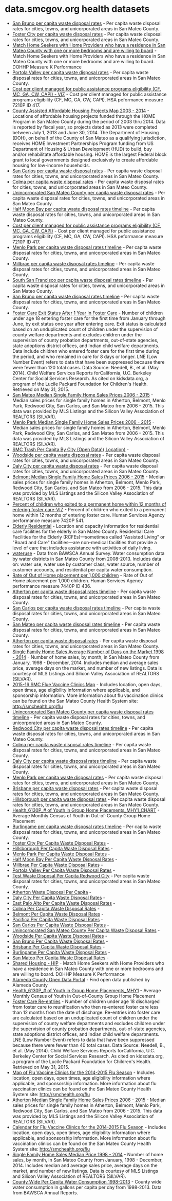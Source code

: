# data.smcgov.org health datasets
* [San Bruno per capita waste disposal rates](https://data.smcgov.org/d/js7c-ibj8) - Per capita waste disposal rates for cities, towns, and unicorporated areas in San Mateo County.
* [Foster City per capita waste disposal rates](https://data.smcgov.org/d/5m7j-6ube) - Per capita waste disposal rates for cities, towns, and unicorporated areas in San Mateo County.
* [Match Home Seekers with Home Providers who have a residence in San Mateo County with one or more bedrooms and are willing to board](https://data.smcgov.org/d/st6f-tgat) - Match Home Seekers with Home Providers who have a residence in San Mateo County with one or more bedrooms and are willing to board. DOHHP Measure K Performance
* [Portola Valley per capita waste disposal rates](https://data.smcgov.org/d/gfxw-e6xd) - Per capita waste disposal rates for cities, towns, and unicorporated areas in San Mateo County.
* [Cost per client managed for public assistance programs eligibility (CF, MC, GA, CW, CAPI) - VIZ](https://data.smcgov.org/d/p7z3-sqgh) - Cost per client managed for public assistance programs eligibility (CF, MC, GA, CW, CAPI). HSA peformance measure 7210P ID 417.
* [County Assisted Affordable Housing Projects Map 2003 - 2014](https://data.smcgov.org/d/kgin-w9s7) - Locations of affordable housing projects funded through the HOME Program in San Mateo County during the period of 2003 thru 2014. Data is reported by fiscal year, so projects dated as 2013 were completed between July 1, 2013 and June 30, 2014. The Department of Housing (DOH), on behalf of the County of San Mateo as a qualifying jurisdiction, receives HOME Investment Partnerships Program funding from US Department of Housing & Urban Development (HUD) to build, buy and/or rehabilitate affordable housing. HOME is the largest Federal block grant to local governments designed exclusively to create affordable housing for low-income households.
* [San Carlos per capita waste disposal rates](https://data.smcgov.org/d/y9sn-jubt) - Per capita waste disposal rates for cities, towns, and unicorporated areas in San Mateo County.
* [Colma per capita waste disposal rates](https://data.smcgov.org/d/8mfk-eadg) - Per capita waste disposal rates for cities, towns, and unicorporated areas in San Mateo County.
* [Unincorporated San Mateo County per capita waste disposal rates](https://data.smcgov.org/d/ce3z-7rmi) - Per capita waste disposal rates for cities, towns, and unicorporated areas in San Mateo County.
* [Half Moon Bay per capita waste disposal rates timeline](https://data.smcgov.org/d/j7c4-tfjs) - Per capita waste disposal rates for cities, towns, and unicorporated areas in San Mateo County.
* [Cost per client managed for public assistance programs eligibility (CF, MC, GA, CW, CAPI)](https://data.smcgov.org/d/psud-mfge) - Cost per client managed for public assistance programs eligibility (CF, MC, GA, CW, CAPI). HSA peformance measure 7210P ID 417.
* [Menlo Park per capita waste disposal rates timeline](https://data.smcgov.org/d/p7fh-8rdr) - Per capita waste disposal rates for cities, towns, and unicorporated areas in San Mateo County.
* [Millbrae per capita waste disposal rates timeline](https://data.smcgov.org/d/fst2-3ggn) - Per capita waste disposal rates for cities, towns, and unicorporated areas in San Mateo County.
* [South San Francisco per capita waste disposal rates timeline](https://data.smcgov.org/d/w2zu-9k2r) - Per capita waste disposal rates for cities, towns, and unicorporated areas in San Mateo County.
* [San Bruno per capita waste disposal rates timeline](https://data.smcgov.org/d/hq9u-vrjg) - Per capita waste disposal rates for cities, towns, and unicorporated areas in San Mateo County.
* [Foster Care Exit Status After 1 Year In Foster Care](https://data.smcgov.org/d/4yjj-u8fx) - Number of children under age 18 entering foster care for the first time from January through June, by exit status one year after entering care. Exit status is calculated based on an unduplicated count of children under the supervision of county welfare departments and excludes children under the supervision of county probation departments, out-of-state agencies, state adoptions district offices, and Indian child welfare departments. Data include children who entered foster care for the first time during the period, and who remained in care for 8 days or longer. LNE (Low Number Event) refers to data that have been suppressed because there were fewer than 120 total cases. Data Source: Needell, B., et al. (May 2014). Child Welfare Services Reports forCalifornia, U.C. Berkeley Center for Social Services Research. As cited on kidsdata.org, a program of the Lucile Packard Foundation for Children's Health. Retrieved on May 31, 2015.
* [San Mateo Median Single Family Home Sales Prices 2006 - 2015](https://data.smcgov.org/d/m44x-kikg) - Median sales prices for single family homes in Atherton, Belmont, Menlo Park, Redwood City, San Carlos, and San Mateo from 2006 - 2015. This data was provided by MLS Listings and the Silicon Valley Association of REALTORS (SILVAR).
* [Menlo Park Median Single Family Home Sales Prices 2006 - 2015](https://data.smcgov.org/d/p2tr-63ne) - Median sales prices for single family homes in Atherton, Belmont, Menlo Park, Redwood City, San Carlos, and San Mateo from 2006 - 2015. This data was provided by MLS Listings and the Silicon Valley Association of REALTORS (SILVAR).
* [SMC Trash Per Capita By City (Open Data)( Location)](https://data.smcgov.org/d/fs75-fgpm) - 
* [Woodside per capita waste disposal rates](https://data.smcgov.org/d/q7hp-yyfz) - Per capita waste disposal rates for cities, towns, and unicorporated areas in San Mateo County.
* [Daly City per capita waste disposal rates](https://data.smcgov.org/d/3tfu-rrs3) - Per capita waste disposal rates for cities, towns, and unicorporated areas in San Mateo County.
* [Belmont Median Single Family Home Sales Prices 2006 - 2015](https://data.smcgov.org/d/rfne-wi9t) - Median sales prices for single family homes in Atherton, Belmont, Menlo Park, Redwood City, San Carlos, and San Mateo from 2006 - 2015. This data was provided by MLS Listings and the Silicon Valley Association of REALTORS (SILVAR).
* [Percent of children who exited to a permanent home within 12 months of entering foster care-VIZ](https://data.smcgov.org/d/kz3c-2iuw) - Percent of children who exited to a permanent home within 12 months of entering foster care. Human Services Agency performance measure 7420P 541.
* [Elderly Residential](https://data.smcgov.org/d/etp7-zewe) - Location and capacity information for residential care facilities for the elderly in San Mateo County. Residential Care Facilities for the Elderly (RCFEs)—sometimes called "Assisted Living" or "Board and Care" facilities—are non-medical facilities that provide a level of care that includes assistance with activities of daily living.
* [wateruse](https://data.smcgov.org/d/smnt-678y) - Data from BAWSCA Annual Survey. Water consumption data by water districts in San Mateo County from 2008-2013. Includes data on: water use, water use by customer class, water source, number of customer accounts, and residential per capita water consumption.
* [Rate of Out of Home placement per 1,000 children](https://data.smcgov.org/d/tqtz-suxz) - Rate of Out of Home placement per 1,000 children. Human Services Agency performance measure 7440P ID 436.
* [Atherton per capita waste disposal rates timeline](https://data.smcgov.org/d/w6jq-rzgj) - Per capita waste disposal rates for cities, towns, and unicorporated areas in San Mateo County.
* [San Carlos per capita waste disposal rates timeline](https://data.smcgov.org/d/kpyr-yiek) - Per capita waste disposal rates for cities, towns, and unicorporated areas in San Mateo County.
* [San Mateo per capita waste disposal rates timeline](https://data.smcgov.org/d/udxf-nv2y) - Per capita waste disposal rates for cities, towns, and unicorporated areas in San Mateo County.
* [Atherton per capita waste disposal rates](https://data.smcgov.org/d/dceu-jscu) - Per capita waste disposal rates for cities, towns, and unicorporated areas in San Mateo County.
* [Single Family Home Sales Average Number of Days on the Market 1998 - 2014](https://data.smcgov.org/d/bzmr-tjpd) - Number of home sales, by month, in San Mateo County from January, 1998 - December, 2014. Includes median and average sales price, average days on the market, and number of new listings. Data is courtesy of MLS Listings and Silicon Valley Association of REALTORS (SILVAR).
* [2015-16 SMC Flue Vaccine Clinics Map](https://data.smcgov.org/d/rmaj-patv) - Includes location, open days, open times, age eligibility information where applicable, and sponsorship information. More information about flu vaccination clinics can be found on the San Mateo County Health System site: http://smchealth.org/flu
* [Unincorporated San Mateo County per capita waste disposal rates timeline](https://data.smcgov.org/d/a33a-jky6) - Per capita waste disposal rates for cities, towns, and unicorporated areas in San Mateo County.
* [Redwood City per capita waste disposal rates timeline](https://data.smcgov.org/d/ie2y-cwt7) - Per capita waste disposal rates for cities, towns, and unicorporated areas in San Mateo County.
* [Colma per capita waste disposal rates timeline](https://data.smcgov.org/d/pk3d-pe9q) - Per capita waste disposal rates for cities, towns, and unicorporated areas in San Mateo County.
* [Daly City per capita waste disposal rates timeline](https://data.smcgov.org/d/ncan-8u7s) - Per capita waste disposal rates for cities, towns, and unicorporated areas in San Mateo County.
* [Menlo Park per capita waste disposal rates](https://data.smcgov.org/d/rcg5-prsy) - Per capita waste disposal rates for cities, towns, and unicorporated areas in San Mateo County.
* [Brisbane per capita waste disposal rates](https://data.smcgov.org/d/6fsx-bb7s) - Per capita waste disposal rates for cities, towns, and unicorporated areas in San Mateo County.
* [Hillsborough per capita waste disposal rates](https://data.smcgov.org/d/vcja-kx85) - Per capita waste disposal rates for cities, towns, and unicorporated areas in San Mateo County.
* [Health_6130P_# of Youth in Group Home Placements_MHY1_CHART](https://data.smcgov.org/d/6sq9-m57y) - Average Monthly Census of Youth in Out-of-County Group Home Placement
* [Burlingame per capita waste disposal rates timeline](https://data.smcgov.org/d/3yax-25zc) - Per capita waste disposal rates for cities, towns, and unicorporated areas in San Mateo County.
* [Foster City Per Capita Waste Disposal Rates](https://data.smcgov.org/d/5e3u-hfnm) - 
* [Hillsborough Per Capita Waste Disposal Rates](https://data.smcgov.org/d/ck7s-68bt) - 
* [Menlo Park Per Capita Waste Disposal Rates](https://data.smcgov.org/d/ukr6-yire) - 
* [Half Moon Bay Per Capita Waste Disposal Rates](https://data.smcgov.org/d/35ic-fx5r) - 
* [Millbrae Per Capita Waste Disposal Rates](https://data.smcgov.org/d/tekx-62d8) - 
* [Portola Valley Per Capita Waste Disposal Rates](https://data.smcgov.org/d/mqkp-xmpf) - 
* [Test Waste Disposal Per Capita Redwood City](https://data.smcgov.org/d/et4q-2zw7) - Per capita waste disposal rates for cities, towns, and unicorporated areas in San Mateo County.
* [Atherton Waste Disposal Per Capita](https://data.smcgov.org/d/t3ab-9dun) - 
* [Daly City Per Capita Waste Disposal Rates](https://data.smcgov.org/d/nvh6-t8eg) - 
* [East Palo Alto Per Capita Waste Disposal Rates](https://data.smcgov.org/d/7e3v-4i5v) - 
* [Colma Per Capita Waste Disposal Rates](https://data.smcgov.org/d/e553-qh6u) - 
* [Belmont Per Capita Waste Disposal Rates](https://data.smcgov.org/d/itha-k8sp) - 
* [Pacifica Per Capita Waste Disposal Rates](https://data.smcgov.org/d/e3wf-5txh) - 
* [San Carlos Per Capita Waste Disposal Rates](https://data.smcgov.org/d/229w-ae6t) - 
* [Unincorporated San Mateo County Per Capita Waste Disposal Rates](https://data.smcgov.org/d/drzc-b73z) - 
* [Woodside Per Capita Waste Disposal Rates](https://data.smcgov.org/d/e9yw-6wpx) - 
* [San Bruno Per Capita Waste Disposal Rates](https://data.smcgov.org/d/3fqd-y4en) - 
* [Brisbane Per Capita Waste Disposal Rates](https://data.smcgov.org/d/ykuz-hidg) - 
* [Burlingame Per Capita Waste Disposal Rates](https://data.smcgov.org/d/5vmd-ps35) - 
* [San Mateo Per Capita Waste Disposal Rates](https://data.smcgov.org/d/n2yx-58ae) - 
* [Shared Housing - HIP](https://data.smcgov.org/d/ukk7-ui7r) - Match Home Seekers with Home Providers who have a residence in San Mateo County with one or more bedrooms and are willing to board. DOHHP Measure K Performance
* [Alameda County Open Data Portal](https://data.smcgov.org/d/bjf6-cvwj) - Find open data published by Alameda County
* [Health_6130P_# of Youth in Group Home Placements_MHY1](https://data.smcgov.org/d/hqzw-ip58) - Average Monthly Census of Youth in Out-of-County Group Home Placement
* [Foster Care Re-entries](https://data.smcgov.org/d/bggj-5sj8) - Number of children under age 18 discharged from foster care to reunification who then re-entered foster care less than 12 months from the date of discharge. Re-entries into foster care are calculated based on an unduplicated count of children under the supervision of county welfare departments and excludes children under the supervision of county probation departments, out-of-state agencies, state adoptions district offices, and Indian child welfare departments. LNE (Low Number Event) refers to data that have been suppressed because there were fewer than 40 total cases. Data Source: Needell, B., et al. (May 2014). Child Welfare Services Reports forCalifornia, U.C. Berkeley Center for Social Services Research. As cited on kidsdata.org, a program of the Lucile Packard Foundation for Children's Health. Retrieved on May 31, 2015.
* [Map of Flu Vaccine Clinics for the 2014-2015 Flu Season](https://data.smcgov.org/d/qtbp-vv4y) - Includes location, open days, open times, age eligibility information where applicable, and sponsorship information. More information about flu vaccination clinics can be found on the San Mateo County Health System site: http://smchealth.org/flu
* [Atherton Median Single Family Home Sales Prices 2006 - 2015](https://data.smcgov.org/d/3pdv-vyug) - Median sales prices for single family homes in Atherton, Belmont, Menlo Park, Redwood City, San Carlos, and San Mateo from 2006 - 2015. This data was provided by MLS Listings and the Silicon Valley Association of REALTORS (SILVAR).
* [Calendar for Flu Vaccine Clinics for the 2014-2015 Flu Season](https://data.smcgov.org/d/5jv5-4a9y) - Includes location, open days, open times, age eligibility information where applicable, and sponsorship information. More information about flu vaccination clinics can be found on the San Mateo County Health System site: http://smchealth.org/flu
* [Single Family Home Sales Median Price 1998 - 2014](https://data.smcgov.org/d/apyq-22uf) - Number of home sales, by month, in San Mateo County from January, 1998 - December, 2014. Includes median and average sales price, average days on the market, and number of new listings. Data is courtesy of MLS Listings and Silicon Valley Association of REALTORS (SILVAR).
* [County Wide Per Capita Water Consumption 1998-2013](https://data.smcgov.org/d/wjnf-bgf7) - County wide water consumption in gallons per capita per day from 1998-2013. Data from BAWSCA Annual Reports.

